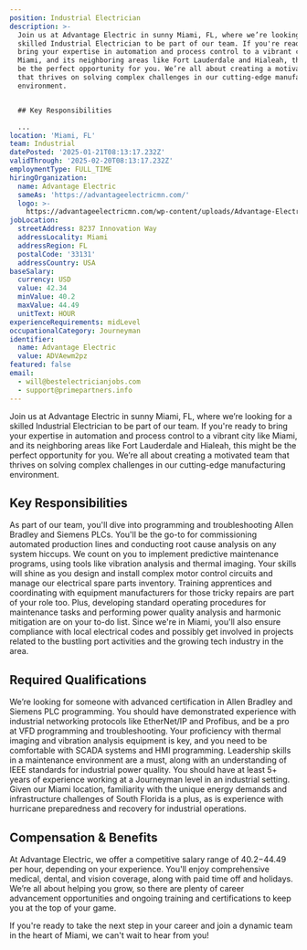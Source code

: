 ```yaml
---
position: Industrial Electrician
description: >-
  Join us at Advantage Electric in sunny Miami, FL, where we’re looking for a
  skilled Industrial Electrician to be part of our team. If you're ready to
  bring your expertise in automation and process control to a vibrant city like
  Miami, and its neighboring areas like Fort Lauderdale and Hialeah, this might
  be the perfect opportunity for you. We’re all about creating a motivated team
  that thrives on solving complex challenges in our cutting-edge manufacturing
  environment. 


  ## Key Responsibilities

  ...
location: 'Miami, FL'
team: Industrial
datePosted: '2025-01-21T08:13:17.232Z'
validThrough: '2025-02-20T08:13:17.232Z'
employmentType: FULL_TIME
hiringOrganization:
  name: Advantage Electric
  sameAs: 'https://advantageelectricmn.com/'
  logo: >-
    https://advantageelectricmn.com/wp-content/uploads/Advantage-Electric-Logo-text.png
jobLocation:
  streetAddress: 8237 Innovation Way
  addressLocality: Miami
  addressRegion: FL
  postalCode: '33131'
  addressCountry: USA
baseSalary:
  currency: USD
  value: 42.34
  minValue: 40.2
  maxValue: 44.49
  unitText: HOUR
experienceRequirements: midLevel
occupationalCategory: Journeyman
identifier:
  name: Advantage Electric
  value: ADVAewm2pz
featured: false
email:
  - will@bestelectricianjobs.com
  - support@primepartners.info
---
```




Join us at Advantage Electric in sunny Miami, FL, where we’re looking for a skilled Industrial Electrician to be part of our team. If you're ready to bring your expertise in automation and process control to a vibrant city like Miami, and its neighboring areas like Fort Lauderdale and Hialeah, this might be the perfect opportunity for you. We’re all about creating a motivated team that thrives on solving complex challenges in our cutting-edge manufacturing environment. 

## Key Responsibilities

As part of our team, you'll dive into programming and troubleshooting Allen Bradley and Siemens PLCs. You'll be the go-to for commissioning automated production lines and conducting root cause analysis on any system hiccups. We count on you to implement predictive maintenance programs, using tools like vibration analysis and thermal imaging. Your skills will shine as you design and install complex motor control circuits and manage our electrical spare parts inventory. Training apprentices and coordinating with equipment manufacturers for those tricky repairs are part of your role too. Plus, developing standard operating procedures for maintenance tasks and performing power quality analysis and harmonic mitigation are on your to-do list. Since we're in Miami, you'll also ensure compliance with local electrical codes and possibly get involved in projects related to the bustling port activities and the growing tech industry in the area. 

## Required Qualifications

We’re looking for someone with advanced certification in Allen Bradley and Siemens PLC programming. You should have demonstrated experience with industrial networking protocols like EtherNet/IP and Profibus, and be a pro at VFD programming and troubleshooting. Your proficiency with thermal imaging and vibration analysis equipment is key, and you need to be comfortable with SCADA systems and HMI programming. Leadership skills in a maintenance environment are a must, along with an understanding of IEEE standards for industrial power quality. You should have at least 5+ years of experience working at a Journeyman level in an industrial setting. Given our Miami location, familiarity with the unique energy demands and infrastructure challenges of South Florida is a plus, as is experience with hurricane preparedness and recovery for industrial operations.

## Compensation & Benefits

At Advantage Electric, we offer a competitive salary range of $40.2-$44.49 per hour, depending on your experience. You'll enjoy comprehensive medical, dental, and vision coverage, along with paid time off and holidays. We’re all about helping you grow, so there are plenty of career advancement opportunities and ongoing training and certifications to keep you at the top of your game.

If you're ready to take the next step in your career and join a dynamic team in the heart of Miami, we can't wait to hear from you!
